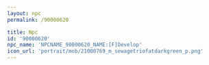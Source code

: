 ```yaml
---
layout: npc
permalink: /90000620

title: Npc
id: '90000620'
npc_name: 'NPCNAME_90000620_NAME:[F]Develop'
icon_url: 'portrait/mob/21000769_m_sewagetriofatdarkgreen_p.png'
---
```

